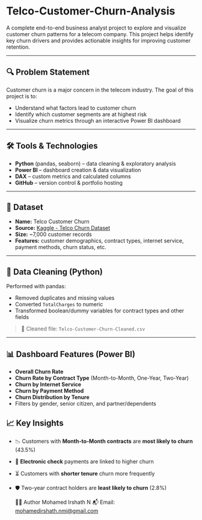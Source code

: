 # Telco-Customer-Churn-Analysis
A complete end-to-end business analyst project to explore and visualize customer churn patterns for a telecom company. This project helps identify key churn drivers and provides actionable insights for improving customer retention.

---

## 🔍 Problem Statement

Customer churn is a major concern in the telecom industry. The goal of this project is to:
- Understand what factors lead to customer churn
- Identify which customer segments are at highest risk
- Visualize churn metrics through an interactive Power BI dashboard

---

## 🛠️ Tools & Technologies

- **Python** (pandas, seaborn) – data cleaning & exploratory analysis  
- **Power BI** – dashboard creation & data visualization  
- **DAX** – custom metrics and calculated columns  
- **GitHub** – version control & portfolio hosting

---

## 📁 Dataset

- **Name:** Telco Customer Churn
- **Source:** [Kaggle - Telco Churn Dataset](https://www.kaggle.com/datasets/blastchar/telco-customer-churn)
- **Size:** ~7,000 customer records
- **Features:** customer demographics, contract types, internet service, payment methods, churn status, etc.

---

## 🧹 Data Cleaning (Python)

Performed with pandas:
- Removed duplicates and missing values
- Converted `TotalCharges` to numeric
- Transformed boolean/dummy variables for contract types and other fields

> 💾 Cleaned file: `Telco-Customer-Churn-Cleaned.csv`

---

## 📊 Dashboard Features (Power BI)

- **Overall Churn Rate**
- **Churn Rate by Contract Type** (Month-to-Month, One-Year, Two-Year)
- **Churn by Internet Service**
- **Churn by Payment Method**
- **Churn Distribution by Tenure**
- Filters by gender, senior citizen, and partner/dependents

## 📈 Key Insights

- 📉 Customers with **Month-to-Month contracts** are **most likely to churn** (43.5%)
- 🧾 **Electronic check** payments are linked to higher churn
- ⏳ Customers with **shorter tenure** churn more frequently
- 🛡️ Two-year contract holders are **least likely to churn** (2.8%)

  🙋‍♂️ Author
  Mohamed Irshath N 
📬 Email: mohamedirshath.nmi@gmail.com
